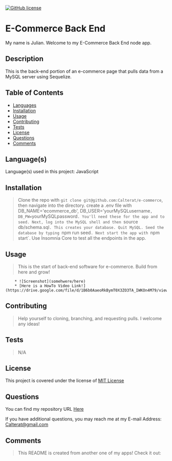 
[![GitHub license](https://img.shields.io/badge/License-MIT%20License-success.svg)](https://GitHub.com/Calterat/e-commerce/main/LICENSE)

# E-Commerce Back End

My name is Julian. Welcome to my E-Commerce Back End node app.


## Description

This is the back-end portion of an e-commerce page that pulls data from a MySQL server using Sequelize.


## Table of Contents

* [Languages](#languages)
* [Installation](#installation)
* [Usage](#usage)
* [Contributing](#contributing)
* [Tests](#tests)
* [License](#license)
* [Questions](#questions)
* [Comments](#comments)


## Language(s)

Language(s) used in this project:
JavaScript


## Installation

> Clone the repo with `git clone git@github.com:Calterat/e-commerce`, then navigate into the directory. create a .env file with DB_NAME='ecommerce_db', DB_USER='yourMySQLusername`, DB_PW=`yourMySQLpassword`. You'll need these for the app and to seed. Next, log into the MySQL shell and then `source db/schema.sql`. This creates your database. Quit MySQL. Seed the database by typing `npm run seed`. Next start the app with `npm start`. Use Insomnia Core to test all the endpoints in the app.


## Usage

> This is the start of back-end software for e-commerce. Build from here and grow!


        * ![Screenshot](somehwere/here)
        * [Here is a HowTo Video Link!](https://drive.google.com/file/d/1B6b0AaeoRkBymT0X3ZO3TA_IWKOn4M79/view)
        



## Contributing

> Help yourself to cloning, branching, and requesting pulls. I welcome any ideas!
 



## Tests

> N/A



## License

This project is covered under the license of [MIT License](https://GitHub.com/Calterat/e-commerce/main/LICENSE)


## Questions

You can find my repository URL [Here](https://GitHub.com/Calterat)



If you have additional questions, you may reach me at my E-mail Address: Calterat@gmail.com



## Comments

> This README is created from another one of my apps! Check it out: 

